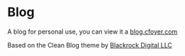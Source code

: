 # Blog
A blog for personal use, you can view it a [blog.cfoyer.com](https://blog.cfoyer.com/)

Based on the Clean Blog theme by [Blackrock Digital LLC](https://github.com/BlackrockDigital/startbootstrap-grayscale)
